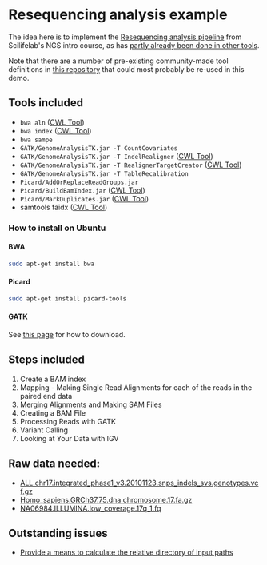 # Resequencing analysis example

The idea here is to implement the [Resequencing analysis
pipeline](http://uppnex.se/twiki/do/view/Courses/NgsIntro1502/ResequencingAnalysis.html)
from Scilifelab's NGS intro course, as has [partly already been done in other
tools](https://gist.github.com/samuell/6da9a7c1e03912fde62e).

Note that there are a number of pre-existing community-made tool definitions in
[this repository](https://github.com/common-workflow-language/workflows/tree/master/tools)
that could most probably be re-used in this demo.

## Tools included

* `bwa aln` ([CWL Tool](https://github.com/common-workflow-language/workflows/blob/master/tools/bwa-aln.cwl))
* `bwa index` ([CWL Tool](https://github.com/common-workflow-language/workflows/blob/master/tools/bwa-index.cwl))
* `bwa sampe`
* `GATK/GenomeAnalysisTK.jar -T CountCovariates`
* `GATK/GenomeAnalysisTK.jar -T IndelRealigner` ([CWL Tool](https://github.com/common-workflow-language/workflows/blob/master/tools/GATK-RealignTargetCreator.cwl))
* `GATK/GenomeAnalysisTK.jar -T RealignerTargetCreator` ([CWL Tool](https://github.com/common-workflow-language/workflows/blob/master/tools/GATK-RealignTargetCreator.cwl))
* `GATK/GenomeAnalysisTK.jar -T TableRecalibration`
* `Picard/AddOrReplaceReadGroups.jar`
* `Picard/BuildBamIndex.jar` ([CWL Tool](https://github.com/BILS/workflows/blob/master/tools/picard-BuildBamIndex.cwl))
* `Picard/MarkDuplicates.jar` ([CWL Tool](https://github.com/BILS/workflows/blob/master/tools/picard-MarkDuplicates.cwl))
*  samtools faidx ([CWL Tool](https://github.com/common-workflow-language/workflows/blob/master/tools/samtools-faidx.cwl))

### How to install on Ubuntu

#### BWA

```bash
sudo apt-get install bwa
```

#### Picard

```bash
sudo apt-get install picard-tools
```

#### GATK
See [this page](https://www.broadinstitute.org/gatk/download/) for how to download.

## Steps included

1.  Create a BAM index
2.  Mapping - Making Single Read Alignments for each of the reads in the paired end data
3.  Merging Alignments and Making SAM Files
4.  Creating a BAM File
5.  Processing Reads with GATK
6.  Variant Calling
7.  Looking at Your Data with IGV

## Raw data needed:

* [ALL.chr17.integrated_phase1_v3.20101123.snps_indels_svs.genotypes.vcf.gz](http://ftp.1000genomes.ebi.ac.uk/vol1/ftp/phase1/analysis_results/integrated_call_sets/ALL.chr17.integrated_phase1_v3.20101123.snps_indels_svs.genotypes.vcf.gz)
* [Homo_sapiens.GRCh37.75.dna.chromosome.17.fa.gz](http://ftp.ensembl.org/pub/release-75//fasta/homo_sapiens/dna/Homo_sapiens.GRCh37.75.dna.chromosome.17.fa.gz)
* [NA06984.ILLUMINA.low_coverage.17q_1.fq](http://bioinfo.perdanauniversity.edu.my/tein4ngs/ngspractice/NA06984.ILLUMINA.low_coverage.17q_1.fq)

## Outstanding issues

* [Provide a means to calculate the relative directory of input paths](https://github.com/common-workflow-language/common-workflow-language/issues/213)
